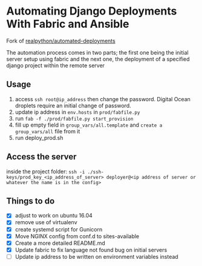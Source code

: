 Automating Django Deployments With Fabric and Ansible
=====================================================
Fork of [realpython/automated-deployments](realpython/automated-deployments)

The automation process comes in two parts; the first one being the initial server setup using fabric and the next one, the deployment of a specified django project within the remote server

Usage
-----
1. access `ssh root@ip_address` then change the password. Digital Ocean droplets require an initial change of password.
1. update ip address in `env.hosts` in `prod/fabfile.py`
2. run `fab -f ./prod/fabfile.py start_provision`
3. fill up empty field in `group_vars/all.template` and `create a group_vars/all` file from it
4. run deploy_prod.sh

Access the server
-----------------
inside the project folder: `ssh -i ./ssh-keys/prod_key_<ip_address_of_server> deployer@<ip address of server or whatever the name is in the config>`

Things to do
------------
- [x] adjust to work on ubuntu 16.04
- [x] remove use of virtualenv
- [x] create systemd script for Gunicorn
- [x] Move NGINX config from conf.d to sites-available
- [x] Create a more detailed README.md
- [x] Update fabric to fix language not found bug on initial servers
- [ ] Update ip address to be written on environment variables instead

